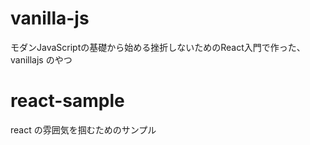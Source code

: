 # vanilla-js
モダンJavaScriptの基礎から始める挫折しないためのReact入門で作った、vanillajs のやつ

# react-sample
react の雰囲気を掴むためのサンプル

# 


